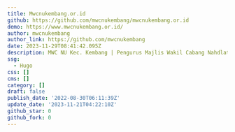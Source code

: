 ```yaml
---
title: Mwcnukembang.or.id
github: https://github.com/mwcnukembang/mwcnukembang.or.id
demo: https://www.mwcnukembang.or.id/
author: mwcnukembang
author_link: https://github.com/mwcnukembang
date: 2023-11-29T08:41:42.095Z
description: MWC NU Kec. Kembang | Pengurus Majlis Wakil Cabang Nahdlatul Ulama
ssg:
  - Hugo
css: []
cms: []
category: []
draft: false
publish_date: '2022-08-30T06:11:39Z'
update_date: '2023-11-21T04:22:10Z'
github_star: 0
github_fork: 0
---
```

